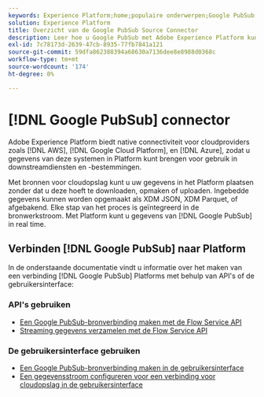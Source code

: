 ```yaml
---
keywords: Experience Platform;home;populaire onderwerpen;Google PubSub;Google pubsub
solution: Experience Platform
title: Overzicht van de Google PubSub Source Connector
description: Leer hoe u Google PubSub met Adobe Experience Platform kunt verbinden via API's of de gebruikersinterface.
exl-id: 7c78173d-2639-47cb-8935-77fb7841a121
source-git-commit: 59dfa862388394a68630a7136dee8e8988d0368c
workflow-type: tm+mt
source-wordcount: '174'
ht-degree: 0%

---
```


# [!DNL Google PubSub] connector

Adobe Experience Platform biedt native connectiviteit voor cloudproviders zoals [!DNL AWS], [!DNL Google Cloud Platform], en [!DNL Azure], zodat u gegevens van deze systemen in Platform kunt brengen voor gebruik in downstreamdiensten en -bestemmingen.

Met bronnen voor cloudopslag kunt u uw gegevens in het Platform plaatsen zonder dat u deze hoeft te downloaden, opmaken of uploaden. Ingebedde gegevens kunnen worden opgemaakt als XDM JSON, XDM Parquet, of afgebakend. Elke stap van het proces is geïntegreerd in de bronwerkstroom. Met Platform kunt u gegevens van [!DNL Google PubSub] in real time.

## Verbinden [!DNL Google PubSub] naar Platform

In de onderstaande documentatie vindt u informatie over het maken van een verbinding [!DNL Google PubSub] Platforms met behulp van API&#39;s of de gebruikersinterface:

### API&#39;s gebruiken

- [Een Google PubSub-bronverbinding maken met de Flow Service API](../../tutorials/api/create/cloud-storage/google-pubsub.md)
- [Streaming gegevens verzamelen met de Flow Service API](../../tutorials/api/collect/streaming.md)

### De gebruikersinterface gebruiken

- [Een Google PubSub-bronverbinding maken in de gebruikersinterface](../../tutorials/ui/create/cloud-storage/google-pubsub.md)
- [Een gegevensstroom configureren voor een verbinding voor cloudopslag in de gebruikersinterface](../../tutorials/ui/dataflow/streaming/cloud-storage-streaming.md)
